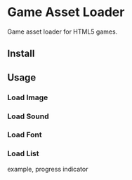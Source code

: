 # Game Asset Loader
Game asset loader for HTML5 games.
## Install
## Usage
### Load Image
### Load Sound
### Load Font
### Load List
example, progress indicator

